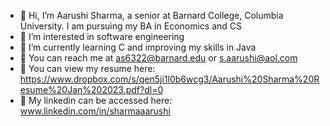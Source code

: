 - 👋 Hi, I’m Aarushi Sharma, a senior at Barnard College, Columbia University. I am pursuing my BA in Economics and CS
- 👀 I’m interested in software engineering
- 🌱 I’m currently learning C and improving my skills in Java
- :email: You can reach me at as6322@barnard.edu or s.aarushi@aol.com
- :file_folder: You can view my resume here: https://www.dropbox.com/s/qen5ji1l0b6wcg3/Aarushi%20Sharma%20Resume%20Jan%202023.pdf?dl=0
- :link: My linkedin can be accessed here: www.linkedin.com/in/sharmaaarushi

<!---
sharma-aarushi/sharma-aarushi is a ✨ special ✨ repository because its `README.md` (this file) appears on your GitHub profile.
You can click the Preview link to take a look at your changes.
--->
